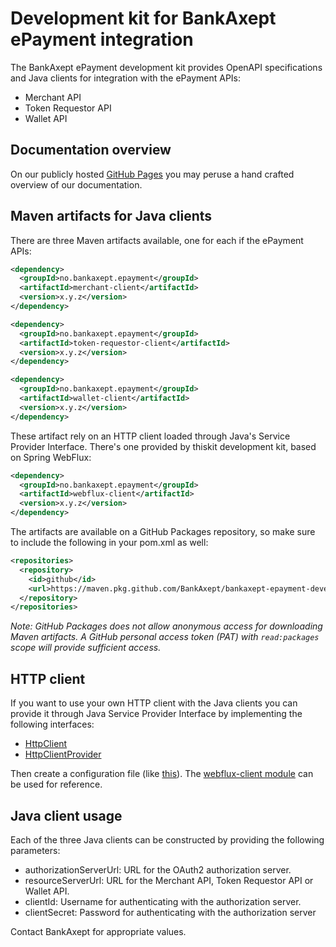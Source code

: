 # Development kit for BankAxept ePayment integration

The BankAxept ePayment development kit provides OpenAPI specifications and Java clients for integration with the
ePayment APIs:
* Merchant API
* Token Requestor API
* Wallet API

## Documentation overview

On our publicly hosted [GitHub Pages](https://epayment.bankaxept.no/getting_started/) you may peruse a hand crafted overview of our documentation.

## Maven artifacts for Java clients

There are three Maven artifacts available, one for each if the ePayment APIs:
```xml
<dependency>
  <groupId>no.bankaxept.epayment</groupId>
  <artifactId>merchant-client</artifactId>
  <version>x.y.z</version>
</dependency>

<dependency>
  <groupId>no.bankaxept.epayment</groupId>
  <artifactId>token-requestor-client</artifactId>
  <version>x.y.z</version>
</dependency>

<dependency>
  <groupId>no.bankaxept.epayment</groupId>
  <artifactId>wallet-client</artifactId>
  <version>x.y.z</version>
</dependency>
```
These artifact rely on an HTTP client loaded through Java's Service Provider Interface. There's one provided by thiskit
development kit, based on Spring WebFlux:
```xml
<dependency>
  <groupId>no.bankaxept.epayment</groupId>
  <artifactId>webflux-client</artifactId>
  <version>x.y.z</version>
</dependency>
```
The artifacts are available on a GitHub Packages repository, so make sure to include the following in your pom.xml as
well:
```xml
<repositories>
  <repository>
    <id>github</id>
    <url>https://maven.pkg.github.com/BankAxept/bankaxept-epayment-development-kit</url>
  </repository>
</repositories>
```
_Note: GitHub Packages does not allow anonymous access for downloading Maven artifacts. A GitHub personal access
token (PAT) with `read:packages` scope will provide sufficient access._

## HTTP client

If you want to use your own HTTP client with the Java clients you can provide it through Java Service Provider Interface
by implementing the following interfaces:
* [HttpClient](java/base-client/src/main/java/no/bankaxept/epayment/client/base/http/HttpClient.java)
* [HttpClientProvider](java/base-client/src/main/java/no/bankaxept/epayment/client/base/spi/HttpClientProvider.java)

Then create a configuration file (like [this](java/webflux-client/src/main/resources/META-INF/services/no.bankaxept.epayment.client.base.spi.HttpClientProvider)). The [webflux-client module](java/webflux-client) can be used for reference.

## Java client usage

Each of the three Java clients can be constructed by providing the following parameters:
* authorizationServerUrl: URL for the OAuth2 authorization server.
* resourceServerUrl: URL for the Merchant API, Token Requestor API or Wallet API.
* clientId: Username for authenticating with the authorization server.
* clientSecret: Password for authenticating with the authorization server

Contact BankAxept for appropriate values.
